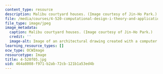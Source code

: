 ```yaml
---
content_type: resource
description: Malibu courtyard houses. (Image courtesy of Jin-Ho Park.)
file: /media/courses/4-520-computational-design-i-theory-and-applications-fall-2005/464a8008f971b2ab72cb121b1a53ed4b_4-520f05.jpg
file_type: image/jpeg
image_metadata:
  caption: Malibu courtyard houses. (Image courtesy of Jin-Ho Park.)
  credit: ''
  image-alt: Image of an architectural drawing created with a computer program.
learning_resource_types: []
ocw_type: OCWImage
resourcetype: Image
title: 4-520f05.jpg
uid: 464a8008-f971-b2ab-72cb-121b1a53ed4b
---
```

